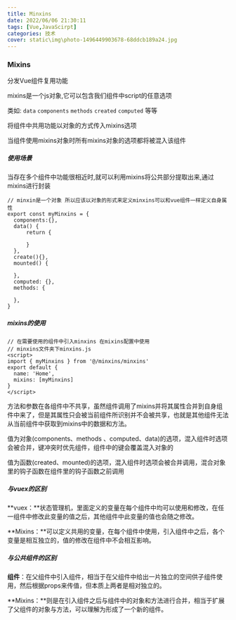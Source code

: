 ```yaml
---
title: Minxins
date: 2022/06/06 21:30:11
tags: [Vue,JavaScirpt]
categories: 技术
cover: static\img\photo-1496449903678-68ddcb189a24.jpg
---
```

### Mixins

分发Vue组件复用功能

mixins是一个js对象,它可以包含我们组件中script的任意选项

类如: `data`  `components` `methods` `created` `computed` 等等

将组件中共用功能以对象的方式传入mixins选项

当组件使用mixins对象时所有mixins对象的选项都将被混入该组件

##### 使用场景

当存在多个组件中功能很相近时,就可以利用mixins将公共部分提取出来,通过mixins进行封装

```
// minxin是一个对象 所以应该以对象的形式来定义minxins可以和vue组件一样定义自身属性
export const myMinxins = {
  components:{},
  data() {
      return {
        
      }
  },
  create(){},
  mounted() {
     
  },
  computed: {},
  methods: {
  
  },
}
```

##### mixins的使用

```
// 在需要使用的组件中引入minxins 在mixins配置中使用
// minxins文件夹下minxins.js
<script>
import { myMinxins } from '@/minxins/minxins'
export default {
  name: 'Home',
  mixins: [myMinxins]
}
</script>
```

方法和参数在各组件中不共享，虽然组件调用了mixins并将其属性合并到自身组件中来了，但是其属性只会被当前组件所识别并不会被共享，也就是其他组件无法从当前组件中获取到mixins中的数据和方法。

值为对象(components、methods 、computed、data)的选项，混入组件时选项会被合并，键冲突时优先组件，组件中的键会覆盖混入对象的

值为函数(created、mounted)的选项，混入组件时选项会被合并调用，混合对象里的钩子函数在组件里的钩子函数之前调用

##### 与vuex的区别

**vuex：**状态管理机，里面定义的变量在每个组件中均可以使用和修改，在任一组件中修改此变量的值之后，其他组件中此变量的值也会随之修改。

**Mixins：**可以定义共用的变量，在每个组件中使用，引入组件中之后，各个变量是相互独立的，值的修改在组件中不会相互影响。

##### 与公共组件的区别

**组件**：在父组件中引入组件，相当于在父组件中给出一片独立的空间供子组件使用，然后根据props来传值，但本质上两者是相对独立的。

**Mixins：**则是在引入组件之后与组件中的对象和方法进行合并，相当于扩展了父组件的对象与方法，可以理解为形成了一个新的组件。
